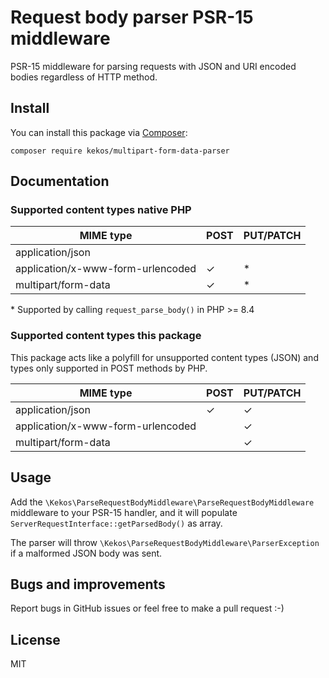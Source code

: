# Request body parser PSR-15 middleware

PSR-15 middleware for parsing requests with JSON and URI encoded bodies regardless of HTTP method.

## Install

You can install this package via [Composer](http://getcomposer.org/):

```
composer require kekos/multipart-form-data-parser
```

## Documentation

### Supported content types native PHP

| MIME type                         | POST | PUT/PATCH |
|-----------------------------------|------|-----------|
| application/json                  |      |           |
| application/x-www-form-urlencoded | ✓    | *         |
| multipart/form-data               | ✓    | *         |

\* Supported by calling `request_parse_body()` in PHP >= 8.4

### Supported content types this package

This package acts like a polyfill for unsupported content types (JSON)
and types only supported in POST methods by PHP.

| MIME type                         | POST | PUT/PATCH |
|-----------------------------------|------|-----------|
| application/json                  | ✓    | ✓         |
| application/x-www-form-urlencoded |      | ✓         |
| multipart/form-data               |      | ✓         |

## Usage

Add the `\Kekos\ParseRequestBodyMiddleware\ParseRequestBodyMiddleware` middleware
to your PSR-15 handler, and it will populate
`ServerRequestInterface::getParsedBody()` as array.

The parser will throw `\Kekos\ParseRequestBodyMiddleware\ParserException` if
a malformed JSON body was sent.

## Bugs and improvements

Report bugs in GitHub issues or feel free to make a pull request :-)

## License

MIT
